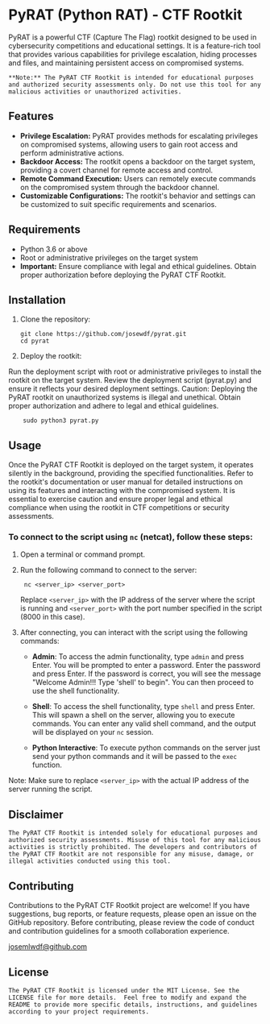 # PyRAT (Python RAT) - CTF Rootkit

PyRAT is a powerful CTF (Capture The Flag) rootkit designed to be used in cybersecurity competitions and educational settings. It is a feature-rich tool that provides various capabilities for privilege escalation, hiding processes and files, and maintaining persistent access on compromised systems.

``**Note:** The PyRAT CTF Rootkit is intended for educational purposes and authorized security assessments only. Do not use this tool for any malicious activities or unauthorized activities.``

## Features

- **Privilege Escalation:** PyRAT provides methods for escalating privileges on compromised systems, allowing users to gain root access and perform administrative actions.
- **Backdoor Access:** The rootkit opens a backdoor on the target system, providing a covert channel for remote access and control.
- **Remote Command Execution:** Users can remotely execute commands on the compromised system through the backdoor channel.
- **Customizable Configurations:** The rootkit's behavior and settings can be customized to suit specific requirements and scenarios.

## Requirements

- Python 3.6 or above
- Root or administrative privileges on the target system
- **Important:** Ensure compliance with legal and ethical guidelines. Obtain proper authorization before deploying the PyRAT CTF Rootkit.

## Installation

1. Clone the repository:

       git clone https://github.com/josewdf/pyrat.git
       cd pyrat
   
2. Deploy the rootkit:

Run the deployment script with root or administrative privileges to install the rootkit on the target system.
Review the deployment script (pyrat.py) and ensure it reflects your desired deployment settings.
Caution: Deploying the PyRAT rootkit on unauthorized systems is illegal and unethical. Obtain proper authorization and adhere to legal and ethical guidelines.
        
        sudo python3 pyrat.py

## Usage

Once the PyRAT CTF Rootkit is deployed on the target system, it operates silently in the background, providing the specified functionalities.
Refer to the rootkit's documentation or user manual for detailed instructions on using its features and interacting with the compromised system.
It is essential to exercise caution and ensure proper legal and ethical compliance when using the rootkit in CTF competitions or security assessments.

### To connect to the script using `nc` (netcat), follow these steps:

1. Open a terminal or command prompt.

2. Run the following command to connect to the server:

        nc <server_ip> <server_port>

   Replace `<server_ip>` with the IP address of the server where the script is running and `<server_port>` with the port number specified in the script (8000 in this case).

3. After connecting, you can interact with the script using the following commands:

   - **Admin**: To access the admin functionality, type `admin` and press Enter. You will be prompted to enter a password. Enter the password and press Enter. If the password is correct, you will see the message "Welcome Admin!!! Type 'shell' to begin". You can then proceed to use the shell functionality.

   - **Shell**: To access the shell functionality, type `shell` and press Enter. This will spawn a shell on the server, allowing you to execute commands. You can enter any valid shell command, and the output will be displayed on your `nc` session.

   - **Python Interactive**: To execute python commands on the server just send your python commands and it will be passed to the ``exec`` function.

Note: Make sure to replace `<server_ip>` with the actual IP address of the server running the script.

## Disclaimer

``The PyRAT CTF Rootkit is intended solely for educational purposes and authorized security assessments. Misuse of this tool for any malicious activities is strictly prohibited.
The developers and contributors of the PyRAT CTF Rootkit are not responsible for any misuse, damage, or illegal activities conducted using this tool.``

## Contributing

Contributions to the PyRAT CTF Rootkit project are welcome! If you have suggestions, bug reports, or feature requests, please open an issue on the GitHub repository.
Before contributing, please review the code of conduct and contribution guidelines for a smooth collaboration experience.

josemlwdf@github.com

## License

``The PyRAT CTF Rootkit is licensed under the MIT License. See the LICENSE file for more details. 
Feel free to modify and expand the README to provide more specific details, instructions, and guidelines according to your project requirements.``
    
